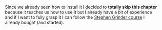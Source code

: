 Since we already seen how to install it I decided to **totally skip this chapter** because it teaches us how to use it but I already have a bit of experience and if I want to fully grasp it I can follow the [Stephen Grinder course](https://www.udemy.com/course/typescript-the-complete-developers-guide/) I already bought (and started).